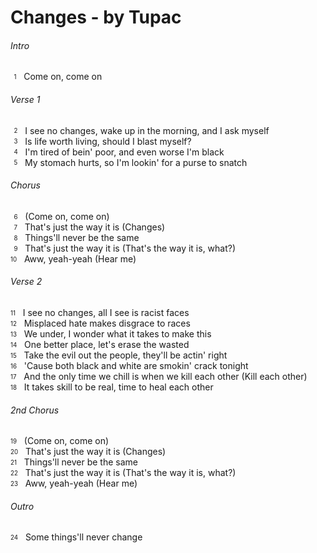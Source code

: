 
 # Changes - by Tupac

###### Intro
<sub><sup>&nbsp;&nbsp;1</sup></sub>&nbsp;&nbsp; Come on, come on 
 
###### Verse 1
<sub><sup>&nbsp;&nbsp;2</sup></sub>&nbsp;&nbsp; I see no changes, wake up in the morning, and I ask myself  
<sub><sup>&nbsp;&nbsp;3</sup></sub>&nbsp;&nbsp; Is life worth living, should I blast myself?  
<sub><sup>&nbsp;&nbsp;4</sup></sub>&nbsp;&nbsp; I'm tired of bein' poor, and even worse I'm black  
<sub><sup>&nbsp;&nbsp;5</sup></sub>&nbsp;&nbsp; My stomach hurts, so I'm lookin' for a purse to snatch  

###### Chorus
<sub><sup>&nbsp;&nbsp;6</sup></sub>&nbsp;&nbsp; (Come on, come on)  
<sub><sup>&nbsp;&nbsp;7</sup></sub>&nbsp;&nbsp; That's just the way it is (Changes)  
<sub><sup>&nbsp;&nbsp;8</sup></sub>&nbsp;&nbsp; Things'll never be the same  
<sub><sup>&nbsp;&nbsp;9</sup></sub>&nbsp;&nbsp; That's just the way it is (That's the way it is, what?)  
<sub><sup>10</sup></sub>&nbsp;&nbsp; Aww, yeah-yeah (Hear me) 
 
###### Verse 2
<sub><sup>11</sup></sub>&nbsp;&nbsp; I see no changes, all I see is racist faces  
<sub><sup>12</sup></sub>&nbsp;&nbsp; Misplaced hate makes disgrace to races  
<sub><sup>13</sup></sub>&nbsp;&nbsp; We under, I wonder what it takes to make this  
<sub><sup>14</sup></sub>&nbsp;&nbsp; One better place, let's erase the wasted  
<sub><sup>15</sup></sub>&nbsp;&nbsp; Take the evil out the people, they'll be actin' right  
<sub><sup>16</sup></sub>&nbsp;&nbsp; 'Cause both black and white are smokin' crack tonight  
<sub><sup>17</sup></sub>&nbsp;&nbsp; And the only time we chill is when we kill each other (Kill each other)  
<sub><sup>18</sup></sub>&nbsp;&nbsp; It takes skill to be real, time to heal each other  

###### 2nd Chorus
<sub><sup>19</sup></sub>&nbsp;&nbsp; (Come on, come on)  
<sub><sup>20</sup></sub>&nbsp;&nbsp; That's just the way it is (Changes)  
<sub><sup>21</sup></sub>&nbsp;&nbsp; Things'll never be the same  
<sub><sup>22</sup></sub>&nbsp;&nbsp; That's just the way it is (That's the way it is, what?)  
<sub><sup>23</sup></sub>&nbsp;&nbsp; Aww, yeah-yeah (Hear me) 
 
###### Outro
<sub><sup>24</sup></sub>&nbsp;&nbsp; Some things'll never change  
